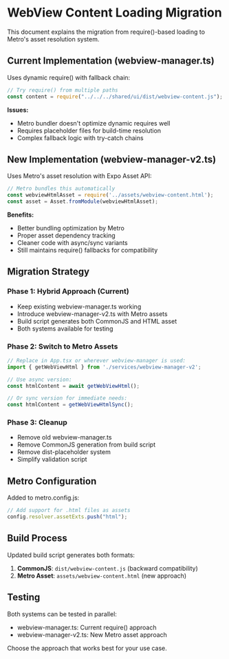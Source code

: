 # WebView Content Loading Migration

This document explains the migration from require()-based loading to Metro's asset resolution system.

## Current Implementation (webview-manager.ts)

Uses dynamic require() with fallback chain:
```typescript
// Try require() from multiple paths
const content = require("../../../shared/ui/dist/webview-content.js");
```

**Issues:**
- Metro bundler doesn't optimize dynamic requires well
- Requires placeholder files for build-time resolution
- Complex fallback logic with try-catch chains

## New Implementation (webview-manager-v2.ts)

Uses Metro's asset resolution with Expo Asset API:
```typescript
// Metro bundles this automatically
const webviewHtmlAsset = require('../assets/webview-content.html');
const asset = Asset.fromModule(webviewHtmlAsset);
```

**Benefits:**
- Better bundling optimization by Metro
- Proper asset dependency tracking
- Cleaner code with async/sync variants
- Still maintains require() fallbacks for compatibility

## Migration Strategy

### Phase 1: Hybrid Approach (Current)
- Keep existing webview-manager.ts working
- Introduce webview-manager-v2.ts with Metro assets
- Build script generates both CommonJS and HTML asset
- Both systems available for testing

### Phase 2: Switch to Metro Assets
```typescript
// Replace in App.tsx or wherever webview-manager is used:
import { getWebViewHtml } from './services/webview-manager-v2';

// Use async version:
const htmlContent = await getWebViewHtml();

// Or sync version for immediate needs:
const htmlContent = getWebViewHtmlSync();
```

### Phase 3: Cleanup
- Remove old webview-manager.ts
- Remove CommonJS generation from build script
- Remove dist-placeholder system
- Simplify validation script

## Metro Configuration

Added to metro.config.js:
```javascript
// Add support for .html files as assets
config.resolver.assetExts.push("html");
```

## Build Process

Updated build script generates both formats:
1. **CommonJS**: `dist/webview-content.js` (backward compatibility)
2. **Metro Asset**: `assets/webview-content.html` (new approach)

## Testing

Both systems can be tested in parallel:
- webview-manager.ts: Current require() approach
- webview-manager-v2.ts: New Metro asset approach

Choose the approach that works best for your use case.